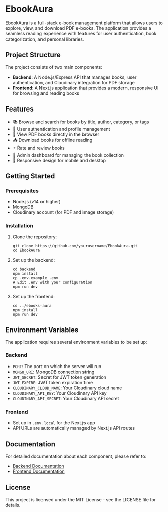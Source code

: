 # EbookAura

EbookAura is a full-stack e-book management platform that allows users to explore, view, and download PDF e-books. The application provides a seamless reading experience with features for user authentication, book categorization, and personal libraries.

## Project Structure

The project consists of two main components:

- **Backend**: A Node.js/Express API that manages books, user authentication, and Cloudinary integration for PDF storage
- **Frontend**: A Next.js application that provides a modern, responsive UI for browsing and reading books

## Features

- 📚 Browse and search for books by title, author, category, or tags
- 👤 User authentication and profile management
- 📖 View PDF books directly in the browser
- 📥 Download books for offline reading
- ⭐ Rate and review books
- 📝 Admin dashboard for managing the book collection
- 📱 Responsive design for mobile and desktop

## Getting Started

### Prerequisites

- Node.js (v14 or higher)
- MongoDB
- Cloudinary account (for PDF and image storage)

### Installation

1. Clone the repository:
   ```
   git clone https://github.com/yourusername/EbookAura.git
   cd EbookAura
   ```

2. Set up the backend:
   ```
   cd backend
   npm install
   cp .env.example .env
   # Edit .env with your configuration
   npm run dev
   ```

3. Set up the frontend:
   ```
   cd ../ebooks-aura
   npm install
   npm run dev
   ```

## Environment Variables

The application requires several environment variables to be set up:

### Backend
- `PORT`: The port on which the server will run
- `MONGO_URI`: MongoDB connection string
- `JWT_SECRET`: Secret for JWT token generation
- `JWT_EXPIRE`: JWT token expiration time
- `CLOUDINARY_CLOUD_NAME`: Your Cloudinary cloud name
- `CLOUDINARY_API_KEY`: Your Cloudinary API key
- `CLOUDINARY_API_SECRET`: Your Cloudinary API secret

### Frontend
- Set up in `.env.local` for the Next.js app
- API URLs are automatically managed by Next.js API routes

## Documentation

For detailed documentation about each component, please refer to:

- [Backend Documentation](./backend/README.md)
- [Frontend Documentation](./ebooks-aura/README.md)

## License

This project is licensed under the MIT License - see the LICENSE file for details. 